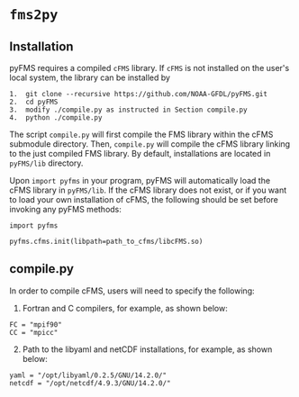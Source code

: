 # **`fms2py`**

## **Installation**
pyFMS requires a compiled `cFMS` library.  If `cFMS` is not installed on the user's
local system, the library can be installed by 

```
1.  git clone --recursive https://github.com/NOAA-GFDL/pyFMS.git
2.  cd pyFMS
3.  modify ./compile.py as instructed in Section compile.py
4.  python ./compile.py
``` 

The script `compile.py` will first compile the FMS library within the cFMS submodule
directory.  Then, `compile.py` will compile the cFMS library linking to the just
compiled FMS library.  By default, installations are located in `pyFMS/lib` directory.

Upon `import pyfms` in your program, pyFMS will automatically load the cFMS library
in `pyFMS/lib`.  If the cFMS library does not exist, or if you want to load your own
installation of cFMS, the following should be set before invoking any pyFMS methods:

```
import pyfms

pyfms.cfms.init(libpath=path_to_cfms/libcFMS.so)
```

## compile.py
In order to compile cFMS, users will need to specify the following:

1.  Fortran and C compilers, for example, as shown below:

```
FC = "mpif90"
CC = "mpicc"
```

2.  Path to the libyaml and netCDF installations, for example, as shown below:

```
yaml = "/opt/libyaml/0.2.5/GNU/14.2.0/"
netcdf = "/opt/netcdf/4.9.3/GNU/14.2.0/"
```

